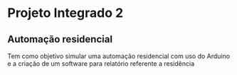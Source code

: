 <h1>Projeto Integrado 2</h1>
<h2>Automação residencial</h2>
<p>Tem como objetivo simular uma automação residencial com uso do Arduino e a criação de um software para relatório referente a residência</p>
